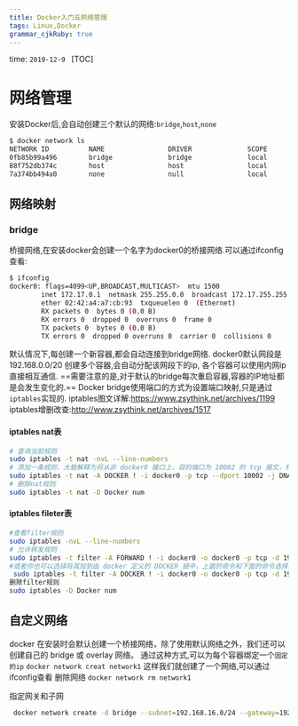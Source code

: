 ```yaml
---
title: Docker入门五网络管理 
tags: Linux,Docker
grammar_cjkRuby: true
---
```

time: `2019-12-9 `
[TOC]

# 网络管理
安装Docker后,会自动创建三个默认的网络:`bridge`,`host`,`none`

``` bash
$ docker network ls           
NETWORK ID          NAME                DRIVER              SCOPE
0fb85b99a496        bridge              bridge              local
88f752db374c        host                host                local
7a374bb494a0        none                null                local
```
## 网络映射
### bridge
桥接网络,在安装docker会创建一个名字为docker0的桥接网络.可以通过ifconfig查看:

``` bash
$ ifconfig                                                                                     
docker0: flags=4099<UP,BROADCAST,MULTICAST>  mtu 1500
        inet 172.17.0.1  netmask 255.255.0.0  broadcast 172.17.255.255
        ether 02:42:a4:a7:cb:93  txqueuelen 0  (Ethernet)
        RX packets 0  bytes 0 (0.0 B)
        RX errors 0  dropped 0  overruns 0  frame 0
        TX packets 0  bytes 0 (0.0 B)
        TX errors 0  dropped 0 overruns 0  carrier 0  collisions 0

```
默认情况下,每创建一个新容器,都会自动连接到bridge网络.
docker0默认网段是192.168.0.0/20
创建多个容器,会自动分配该网段下的ip, 各个容器可以使用内网ip直接相互通信.
==需要注意的是,对于默认的bridge每次重启容器,容器的IP地址都是会发生变化的.==
Docker bridge使用端口的方式为设置端口映射,只是通过`iptables`实现的.
iptables图文详解:https://www.zsythink.net/archives/1199
iptables增删改查:http://www.zsythink.net/archives/1517
#### iptables nat表

``` bash
# 查询当前规则
sudo iptables -t nat -nvL --line-numbers
# 添加一条规则，大致解释为将从非 docker0 接口上，目的端口为 10002 的 tcp 报文，修改其目的地址为 192.168.0.3:80
sudo iptables -t nat -A DOCKER ! -i docker0 -p tcp --dport 10002 -j DNAT --to-destination 192.168.0.3:80
# 删除nat规则
sudo iptables -t nat -D Docker num
```

#### iptables fileter表

``` bash
#查看filter规则
sudo iptables -nvL --line-numbers
# 允许转发规则
sudo iptables -t filter -A FORWARD ! -i docker0 -o docker0 -p tcp -d 192.168.0.3 -j ACCEPT --dport 80
#或者你也可以选择将其加到由 docker 定义的 DOCKER 链中，上面的命令和下面的命令选择其中的一个即可
 sudo iptables -t filter -A DOCKER ! -i docker0 -o docker0 -p tcp -d 192.168.0.3 -j ACCEPT --dport 80
删除filter规则
sudo iptables -D Docker num
```

## 自定义网络
docker 在安装时会默认创建一个桥接网络，除了使用默认网络之外，我们还可以创建自己的 bridge 或 overlay 网络。
通过这种方式,可以为每个容器绑定一个`固定的ip`
`docker network creat network1`
这样我们就创建了一个网络,可以通过ifconfig查看
删除网络
`docker network rm network1`

指定网关和子网

``` bash
 docker network create -d bridge --subnet=192.168.16.0/24 --gateway=192.168.16.1 network1
```

